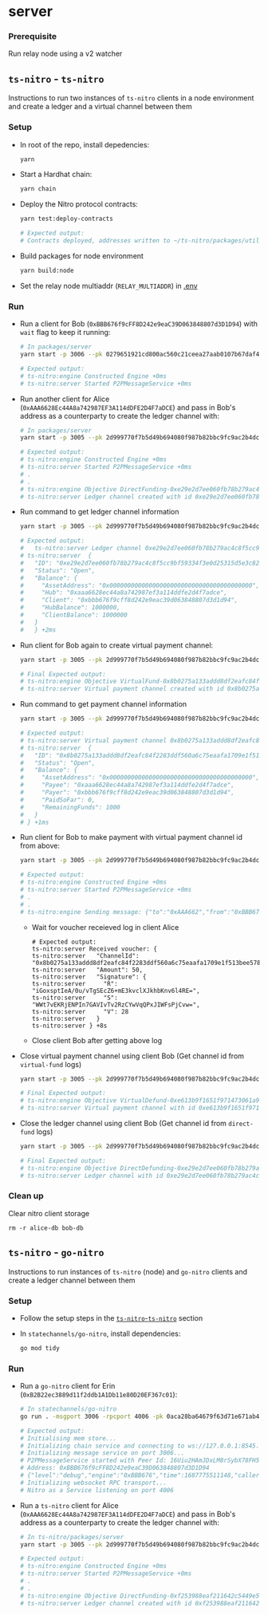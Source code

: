# server

### Prerequisite

Run relay node using a v2 watcher

## `ts-nitro` - `ts-nitro`

Instructions to run two instances of `ts-nitro` clients in a node environment and create a ledger and a virtual channel between them

### Setup

* In root of the repo, install depedencies:

  ```bash
  yarn
  ```

* Start a Hardhat chain:

  ```bash
  yarn chain
  ```

* Deploy the Nitro protocol contracts:

  ```bash
  yarn test:deploy-contracts

  # Expected output:
  # Contracts deployed, addresses written to ~/ts-nitro/packages/util/src/addresses.json
  ```

* Build packages for node environment

  ```bash
  yarn build:node
  ```

* Set the relay node multiaddr (`RELAY_MULTIADDR`) in [.env](./.env)

### Run

* Run a client for Bob (`0xBBB676f9cFF8D242e9eaC39D063848807d3D1D94`) with `wait` flag to keep it running:
  ```bash
  # In packages/server
  yarn start -p 3006 --pk 0279651921cd800ac560c21ceea27aab0107b67daf436cdd25ce84cad30159b4 --chainpk 59c6995e998f97a5a0044966f0945389dc9e86dae88c7a8412f4603b6b78690d --store ./bob-db

  # Expected output:
  # ts-nitro:engine Constructed Engine +0ms
  # ts-nitro:server Started P2PMessageService +0ms
  ```
* Run another client for Alice (`0xAAA6628Ec44A8a742987EF3A114dDFE2D4F7aDCE`) and pass in Bob's address as a counterparty to create the ledger channel with:
  ```bash
  # In packages/server
  yarn start -p 3005 --pk 2d999770f7b5d49b694080f987b82bbc9fc9ac2b4dcc10b0f8aba7d700f69c6d --chainpk ac0974bec39a17e36ba4a6b4d238ff944bacb478cbed5efcae784d7bf4f2ff80 --store ./alice-db --direct-fund --counterparty 0xBBB676f9cFF8D242e9eaC39D063848807d3D1D94

  # Expected output:
  # ts-nitro:engine Constructed Engine +0ms
  # ts-nitro:server Started P2PMessageService +0ms
  # .
  # .
  # ts-nitro:engine Objective DirectFunding-0xe29e2d7ee060fb78b279ac4c8f5cc9bf59334f3e0d25315d5e3c822ed0303d9e is complete & returned to API +26ms
  # ts-nitro:server Ledger channel created with id 0xe29e2d7ee060fb78b279ac4c8f5cc9bf59334f3e0d25315d5e3c822ed0303d9e
  ```

* Run command to get ledger channel information

  ```bash
  yarn start -p 3005 --pk 2d999770f7b5d49b694080f987b82bbc9fc9ac2b4dcc10b0f8aba7d700f69c6d --chainpk ac0974bec39a17e36ba4a6b4d238ff944bacb478cbed5efcae784d7bf4f2ff80 --store ./alice-db --get-ledger-channel --ledger-channel 0xe29e2d7ee060fb78b279ac4c8f5cc9bf59334f3e0d25315d5e3c822ed0303d9e

  # Expected output:
  #   ts-nitro:server Ledger channel 0xe29e2d7ee060fb78b279ac4c8f5cc9bf59334f3e0d25315d5e3c822ed0303d9e status:
  # ts-nitro:server  {
  #   "ID": "0xe29e2d7ee060fb78b279ac4c8f5cc9bf59334f3e0d25315d5e3c822ed0303d9e",
  #   "Status": "Open",
  #   "Balance": {
  #     "AssetAddress": "0x0000000000000000000000000000000000000000",
  #     "Hub": "0xaaa6628ec44a8a742987ef3a114ddfe2d4f7adce",
  #     "Client": "0xbbb676f9cff8d242e9eac39d063848807d3d1d94",
  #     "HubBalance": 1000000,
  #     "ClientBalance": 1000000
  #   }
  #   } +2ms
  ```

* Run client for Bob again to create virtual payment channel:

  ```bash
  yarn start -p 3005 --pk 2d999770f7b5d49b694080f987b82bbc9fc9ac2b4dcc10b0f8aba7d700f69c6d --chainpk ac0974bec39a17e36ba4a6b4d238ff944bacb478cbed5efcae784d7bf4f2ff80 --store ./alice-db --virtual-fund --counterparty 0xBBB676f9cFF8D242e9eaC39D063848807d3D1D94

  # Final Expected output:
  # ts-nitro:engine Objective VirtualFund-0x8b0275a133addd8df2eafc84f2283ddf560a6c75eaafa1709e1f513bee5787af is complete & returned to API +0ms
  # ts-nitro:server Virtual payment channel created with id 0x8b0275a133addd8df2eafc84f2283ddf560a6c75eaafa1709e1f513bee5787af
  ```

* Run command to get payment channel information

  ```bash
  yarn start -p 3005 --pk 2d999770f7b5d49b694080f987b82bbc9fc9ac2b4dcc10b0f8aba7d700f69c6d --chainpk ac0974bec39a17e36ba4a6b4d238ff944bacb478cbed5efcae784d7bf4f2ff80 --store ./alice-db --get-payment-channel --payment-channel 0x8b0275a133addd8df2eafc84f2283ddf560a6c75eaafa1709e1f513bee5787af

  # Expected output:
  # ts-nitro:server Virtual payment channel 0x8b0275a133addd8df2eafc84f2283ddf560a6c75eaafa1709e1f513bee5787af status:
  # ts-nitro:server  {
  #   "ID": "0x8b0275a133addd8df2eafc84f2283ddf560a6c75eaafa1709e1f513bee5787af",
  #   "Status": "Open",
  #   "Balance": {
  #     "AssetAddress": "0x0000000000000000000000000000000000000000",
  #     "Payee": "0xaaa6628ec44a8a742987ef3a114ddfe2d4f7adce",
  #     "Payer": "0xbbb676f9cff8d242e9eac39d063848807d3d1d94",
  #     "PaidSoFar": 0,
  #     "RemainingFunds": 1000
  #   }
  # } +1ms
  ```

* Run client for Bob to make payment with virtual payment channel id from above:

  ```bash
  yarn start -p 3005 --pk 2d999770f7b5d49b694080f987b82bbc9fc9ac2b4dcc10b0f8aba7d700f69c6d --chainpk ac0974bec39a17e36ba4a6b4d238ff944bacb478cbed5efcae784d7bf4f2ff80 --store ./alice-db --pay 50 --payment-channel 0x8b0275a133addd8df2eafc84f2283ddf560a6c75eaafa1709e1f513bee5787af --wait

  # Expected output:
  # ts-nitro:engine Constructed Engine +0ms
  # ts-nitro:server Started P2PMessageService +0ms
  # .
  # .
  # ts-nitro:engine Sending message: {"to":"0xAAA662","from":"0xBBB676","payloadSummaries":[],"proposalSummaries":[],"payments":[{"amount":50,"channelId":"0xe613b9f1651f971473061a968823463e9570b83230c2bce734b21800f663e4aa"}],"rejectedObjectives":[]} +8ms
  ```

  * Wait for voucher receieved log in client Alice

    ```
    # Expected output:
    ts-nitro:server Received voucher: {
    ts-nitro:server   "ChannelId": "0x8b0275a133addd8df2eafc84f2283ddf560a6c75eaafa1709e1f513bee5787af",
    ts-nitro:server   "Amount": 50,
    ts-nitro:server   "Signature": {
    ts-nitro:server     "R": "iGoxsptIeA/0u/vTgSEcZ6+mE3kvclXJkhbKnv6l4RE=",
    ts-nitro:server     "S": "WWt7vEKRjENPIn7GAVIvTv2RzCYwVqQPxJIWFsPjCvw=",
    ts-nitro:server     "V": 28
    ts-nitro:server   }
    ts-nitro:server } +8s
    ```

  * Close client Bob after getting above log

* Close virtual payment channel using client Bob (Get channel id from `virtual-fund` logs)

  ```bash
  yarn start -p 3005 --pk 2d999770f7b5d49b694080f987b82bbc9fc9ac2b4dcc10b0f8aba7d700f69c6d --chainpk ac0974bec39a17e36ba4a6b4d238ff944bacb478cbed5efcae784d7bf4f2ff80 --store ./alice-db --virtual-defund --payment-channel 0x8b0275a133addd8df2eafc84f2283ddf560a6c75eaafa1709e1f513bee5787af --get-payment-channel

  # Final Expected output:
  # ts-nitro:engine Objective VirtualDefund-0xe613b9f1651f971473061a968823463e9570b83230c2bce734b21800f663e4aa is complete & returned to API +1ms
  # ts-nitro:server Virtual payment channel with id 0xe613b9f1651f971473061a968823463e9570b83230c2bce734b21800f663e4aa closed
  ```

* Close the ledger channel using client Bob (Get channel id from `direct-fund` logs)

  ```bash
  yarn start -p 3005 --pk 2d999770f7b5d49b694080f987b82bbc9fc9ac2b4dcc10b0f8aba7d700f69c6d --chainpk ac0974bec39a17e36ba4a6b4d238ff944bacb478cbed5efcae784d7bf4f2ff80 --store ./alice-db --direct-defund --ledger-channel 0xe29e2d7ee060fb78b279ac4c8f5cc9bf59334f3e0d25315d5e3c822ed0303d9e --get-ledger-channel

  # Final Expected output:
  # ts-nitro:engine Objective DirectDefunding-0xe29e2d7ee060fb78b279ac4c8f5cc9bf59334f3e0d25315d5e3c822ed0303d9e is complete & returned to API +1ms
  # ts-nitro:server Ledger channel with id 0xe29e2d7ee060fb78b279ac4c8f5cc9bf59334f3e0d25315d5e3c822ed0303d9e closed
  ```

  <!-- TODO: Check balance on chain -->

### Clean up

Clear nitro client storage

```
rm -r alice-db bob-db
```

## `ts-nitro` - `go-nitro`

Instructions to run instances of `ts-nitro` (node) and `go-nitro` clients and create a ledger channel between them

### Setup

* Follow the setup steps in the [`ts-nitro`-`ts-nitro`](#setup) section

* In `statechannels/go-nitro`, install dependencies:

  ```bash
  go mod tidy
  ```

### Run

* Run a `go-nitro` client for Erin (`0xB2B22ec3889d11f2ddb1A1Db11e80D20EF367c01`):

  ```bash
  # In statechannels/go-nitro
  go run . -msgport 3006 -rpcport 4006 -pk 0aca28ba64679f63d71e671ab4dbb32aaa212d4789988e6ca47da47601c18fe2 -chainpk 7c852118294e51e653712a81e05800f419141751be58f605c371e15141b007a6 -naaddress 0x5FbDB2315678afecb367f032d93F642f64180aa3 -vpaaddress 0xe7f1725E7734CE288F8367e1Bb143E90bb3F0512 -caaddress 0x9fE46736679d2D9a65F0992F2272dE9f3c7fa6e0

  # Expected output:
  # Initialising mem store...
  # Initializing chain service and connecting to ws://127.0.0.1:8545...
  # Initializing message service on port 3006...
  # P2PMessageService started with Peer Id: 16Uiu2HAmJDxLM8rSybX78FH51iZq9PdrwCoCyyHRBCndNzcAYMes
  # Address: 0xBBB676f9cFF8D242e9eaC39D063848807d3D1D94
  # {"level":"debug","engine":"0xBBB676","time":1687775511148,"caller":"engine.go:151","message":"Constructed Engine"}
  # Initializing websocket RPC transport...
  # Nitro as a Service listening on port 4006
  ```

* Run a `ts-nitro` client for Alice (`0xAAA6628Ec44A8a742987EF3A114dDFE2D4F7aDCE`) and pass in Bob's address as a counterparty to create the ledger channel with:

  ```bash
  # In ts-nitro/packages/server
  yarn start -p 3005 --pk 2d999770f7b5d49b694080f987b82bbc9fc9ac2b4dcc10b0f8aba7d700f69c6d --chainpk ac0974bec39a17e36ba4a6b4d238ff944bacb478cbed5efcae784d7bf4f2ff80 --counterparty 0xB2B22ec3889d11f2ddb1A1Db11e80D20EF367c01 --cp-peer-id 16Uiu2HAmJDxLM8rSybX78FH51iZq9PdrwCoCyyHRBCndNzcAYMes --cp-port 3006 --direct-fund

  # Expected output:
  # ts-nitro:engine Constructed Engine +0ms
  # ts-nitro:server Started P2PMessageService +0ms
  # .
  # .
  # ts-nitro:engine Objective DirectFunding-0xf253988eaf211642c5449e5707c58ed1a91eb3d60f26a5d2b721f26d12591165 is complete & returned to API +1ms
  # ts-nitro:server Ledger channel created with id 0xf253988eaf211642c5449e5707c58ed1a91eb3d60f26a5d2b721f26d12591165
  ```
